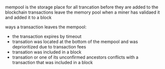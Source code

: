 mempool is the storage place for all trancation before they are added to the blockchain 
transactions leave the memory pool when a miner has validaed it and added it to a block

ways a transaction leaves the mempool: 
* the transaction expires by timeout
* transation was located at the bottom of the mempool and was deprioritized due to transaction fees 
* transation was included in a block 
* transation or one of its unconfirmed ancestors conflicts with a transaction that was included in a block  

